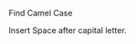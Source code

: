 Find Camel Case

<!-- /[a-z]+((\d)|([A-Z0-9][a-z0-9]+))\*([A-Z])?/ -->

Insert Space after capital letter.

<!-- string.replace(/([A-Z])/g,' $1').trim() -->
